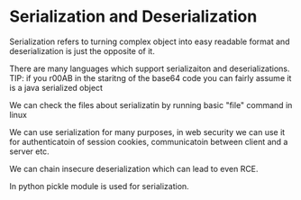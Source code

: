 # Serialization and Deserialization

Serialization refers to turning complex object into easy readable format and deserialization is just the opposite of it.

There are many languages which support serializaiton and deserializations.
TIP: if you r00AB in the staritng of the base64 code you can fairly assume it is a java serialized object


We can check the files about serializatin by running basic "file" command in linux

We can use serialization for many purposes, in web security we can use it for authenticatoin of session cookies, 
communicatoin between client and a server etc.

We can chain insecure deserialization which can lead to even RCE.

In python pickle module is used for serialization.


